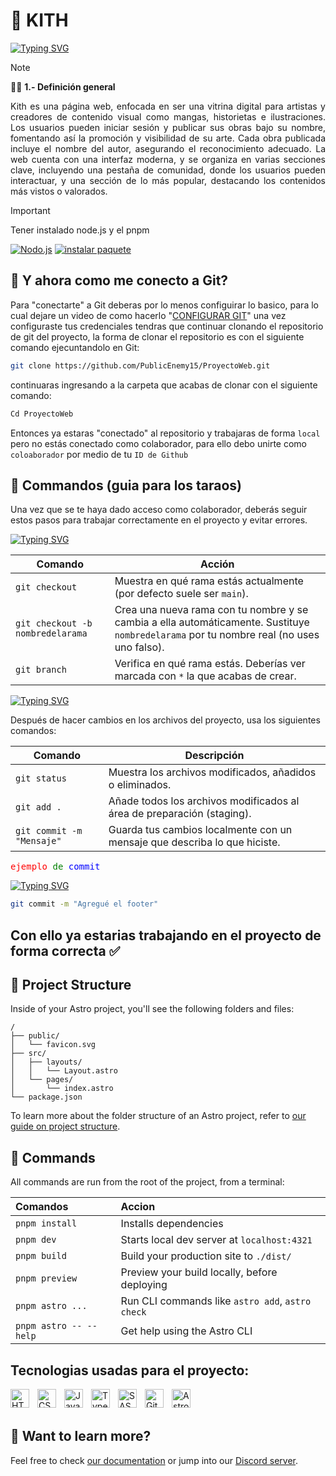 # 🎲 KITH
<a href="https://git.io/typing-svg"><img src="https://readme-typing-svg.demolab.com?font=Nunito&weight=700&pause=1000&color=B63DEF&width=435&lines=PROYECTO+PARA+TALLER+WEB;DOCENTE%3A+JOSE+ANTONIO+ESPINAL+TEVES" alt="Typing SVG" /></a>

>[!NOTE]
> 🧑‍🚀 **1.- Definición general**
<p align="justify">
Kith es una página web, enfocada en ser una vitrina digital para artistas y creadores de contenido visual como mangas, historietas e ilustraciones. Los usuarios pueden iniciar sesión y publicar sus obras bajo su nombre, fomentando así la promoción y visibilidad de su arte. Cada obra publicada incluye el nombre del autor, asegurando el reconocimiento adecuado. La web cuenta con una interfaz moderna, y se organiza en varias secciones clave, incluyendo una pestaña de comunidad, donde los usuarios pueden interactuar, y una sección de lo más popular, destacando los contenidos más vistos o valorados.
</p>

>[!IMPORTANT]
>Tener instalado node.js y el pnpm
>
<a href="https://nodejs.org/" rel="nofollow"><img src="https://camo.githubusercontent.com/ab2f6071dd849b60b0ac1934c145fdd092baf9e69363d8c804abc6f00a0d5538/68747470733a2f2f637573746f6d2d69636f6e2d6261646765732e64656d6f6c61622e636f6d2f62616467652f2d4e6f64652e6a732d3333393933333f7374796c653d666f722d7468652d6261646765266c6f676f3d6e6f64652e6a73266c6f676f436f6c6f723d7768697465" alt="Nodo.js" data-canonical-src="https://custom-icon-badges.demolab.com/badge/-Node.js-339933?style=for-the-badge&amp;logo=node.js&amp;logoColor=white" style="max-width: 100%;"></a>
<a href="https://pnpm.io/installation" rel="nofollow"><img src="https://camo.githubusercontent.com/047d735a434305f169d2e737eed3491fb6b784396b7ca3ff6d6f9fe09c38b8a6/68747470733a2f2f637573746f6d2d69636f6e2d6261646765732e64656d6f6c61622e636f6d2f62616467652f2d496e7374616c6c2532305061636b6167652d676f6c643f7374796c653d666f722d7468652d6261646765266c6f676f3d7061636b616765266c6f676f436f6c6f723d626c61636b" alt="instalar paquete" data-canonical-src="https://custom-icon-badges.demolab.com/badge/-Install%20Package-gold?style=for-the-badge&amp;logo=package&amp;logoColor=black" style="max-width: 100%;"></a>

## 🧞 Y ahora como me conecto a Git?
<p dir="auto">Para "conectarte" a Git deberas por lo menos configuirar lo basico, para lo cual dejare un video de como hacerlo "<a href="https://youtu.be/VdGzPZ31ts8?si=Dqdt-xA1JGxn8-KS&t=502" rel="nofollow">CONFIGURAR GIT</a>" una vez configuraste tus credenciales tendras que continuar clonando el repositorio de git del proyecto, la forma de clonar el repositorio es con el siguiente comando ejecuntandolo en Git:</p>

```sh
git clone https://github.com/PublicEnemy15/ProyectoWeb.git
```
continuaras ingresando a la carpeta que acabas de clonar con el siguiente comando:

```sh
Cd ProyectoWeb
```
Entonces ya estaras "conectado" al repositorio y trabajaras de forma `local`  pero no estás conectado como colaborador, para ello debo unirte como `coloaborador` por medio de tu `ID de Github`

## 🤖 Commandos (guia para los taraos)

Una vez que se te haya dado acceso como colaborador, deberás seguir estos pasos para trabajar correctamente en el proyecto y evitar errores.

<a href="https://git.io/typing-svg"><img src="https://readme-typing-svg.demolab.com?font=Nunito&weight=700&pause=1000&color=09FF96&width=435&lines=%F0%9F%90%B8+Comandos+iniciales" alt="Typing SVG" /></a>

| Comando                               | Acción                                                                 |
|---------------------------------------|------------------------------------------------------------------------|
| `git checkout`                        | Muestra en qué rama estás actualmente (por defecto suele ser `main`). |
| `git checkout -b nombredelarama`     | Crea una nueva rama con tu nombre y se cambia a ella automáticamente. Sustituye `nombredelarama` por tu nombre real (no uses uno falso). |
| `git branch`                          | Verifica en qué rama estás. Deberías ver marcada con `*` la que acabas de crear. |


<a href="https://git.io/typing-svg"><img src="https://readme-typing-svg.demolab.com?font=Nunito&weight=700&pause=1000&color=04AAFF&width=435&lines=%F0%9F%94%84+Guardar+y+preparar+cambios" alt="Typing SVG" /></a>

Después de hacer cambios en los archivos del proyecto, usa los siguientes comandos:

| Comando                  | Descripción                                                                 |
|--------------------------|-----------------------------------------------------------------------------|
| `git status`             | Muestra los archivos modificados, añadidos o eliminados.                    |
| `git add .`              | Añade todos los archivos modificados al área de preparación (staging).      |
| `git commit -m "Mensaje"`| Guarda tus cambios localmente con un mensaje que describa lo que hiciste.   |

<a href="#" style="text-decoration: none; font-family: monospace;"> <span style="color: red;">ejemplo</span> <span style="color: green;"> de</span> <span style="color: blue;"> commit</span> </a>

<a href="https://git.io/typing-svg"><img src="https://readme-typing-svg.demolab.com?font=Nunito&weight=700&pause=1000&color=FF004B&width=435&lines=%F0%9F%94%B4+Ejemplo+de+commit" alt="Typing SVG" /></a>

```sh
git commit -m "Agregué el footer"
```
Con ello ya estarias trabajando en el proyecto de forma correcta ✅
---

## 🚀 Project Structure

Inside of your Astro project, you'll see the following folders and files:

```text
/
├── public/
│   └── favicon.svg
├── src/
│   ├── layouts/
│   │   └── Layout.astro
│   └── pages/
│       └── index.astro
└── package.json
```

To learn more about the folder structure of an Astro project, refer to [our guide on project structure](https://docs.astro.build/en/basics/project-structure/).

## 🧞 Commands

All commands are run from the root of the project, from a terminal:

| Comandos                   | Accion                                          |
| :------------------------ | :----------------------------------------------- |
| `pnpm install`             | Installs dependencies                            |
| `pnpm dev`             | Starts local dev server at `localhost:4321`      |
| `pnpm build`           | Build your production site to `./dist/`          |
| `pnpm preview`         | Preview your build locally, before deploying     |
| `pnpm astro ...`       | Run CLI commands like `astro add`, `astro check` |
| `pnpm astro -- --help` | Get help using the Astro CLI                     |

## Tecnologias usadas para el proyecto:
<img 
    align="left" 
    alt="HTML"
    title="HTML" 
    width="30px" 
    style="padding-right: 10px;" 
    src="https://cdn.jsdelivr.net/gh/devicons/devicon@latest/icons/html5/html5-original.svg" 
/>
<img 
    align="left" 
    alt="CSS" 
    title="CSS"
    width="30px" 
    style="padding-right: 10px;" 
    src="https://cdn.jsdelivr.net/gh/devicons/devicon@latest/icons/css3/css3-original.svg" 
/>
<img 
    align="left" 
    alt="JavaScript" 
    title="JavaScript"
    width="30px" 
    style="padding-right: 10px;" 
    src="https://cdn.jsdelivr.net/gh/devicons/devicon@latest/icons/javascript/javascript-original.svg" 
/>
<img 
    align="left" 
    alt="TypeScript"
    title="TypeScript" 
    width="30px" 
    style="padding-right: 10px;" 
    src="https://cdn.jsdelivr.net/gh/devicons/devicon@latest/icons/typescript/typescript-original.svg" 
/>
<img 
    align="left" 
    alt="SASS" 
    title="SASS"
    width="30px" 
    style="padding-right: 10px;" 
    src="https://cdn.jsdelivr.net/gh/devicons/devicon@latest/icons/sass/sass-original.svg" 
/>
<img 
    align="left" 
    alt="Git" 
    title="Git"
    width="30px" 
    style="padding-right: 10px;" 
    src="https://cdn.jsdelivr.net/gh/devicons/devicon@latest/icons/git/git-original.svg" 
/>

<img 
    align="left" 
    alt="Astro" 
    title="Astro"
    width="30px" 
    style="padding-right: 10px;" 
    src="https://cdn.jsdelivr.net/gh/devicons/devicon@latest/icons/astro/astro-original.svg" 
/>


<br/>
<br/>


## 👀 Want to learn more?

Feel free to check [our documentation](https://docs.astro.build) or jump into our [Discord server](https://astro.build/chat).
